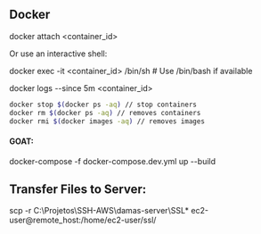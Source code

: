 ## Docker

docker attach <container_id>

Or use an interactive shell:

docker exec -it <container_id> /bin/sh  # Use /bin/bash if available


docker logs --since 5m <container_id>

```bash
docker stop $(docker ps -aq) // stop containers
docker rm $(docker ps -aq) // removes containers
docker rmi $(docker images -aq) // removes images
```

#### GOAT:

docker-compose -f docker-compose.dev.yml up --build



## Transfer Files to Server:

scp -r C:\Projetos\SSH-AWS\damas-server\SSL\* ec2-user@remote_host:/home/ec2-user/ssl/

